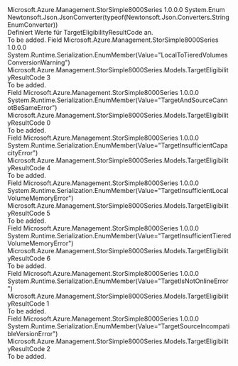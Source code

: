 <Type Name="TargetEligibilityResultCode" FullName="Microsoft.Azure.Management.StorSimple8000Series.Models.TargetEligibilityResultCode">
  <TypeSignature Language="C#" Value="public enum TargetEligibilityResultCode" />
  <TypeSignature Language="ILAsm" Value=".class public auto ansi sealed TargetEligibilityResultCode extends System.Enum" />
  <TypeSignature Language="DocId" Value="T:Microsoft.Azure.Management.StorSimple8000Series.Models.TargetEligibilityResultCode" />
  <TypeSignature Language="VB.NET" Value="Public Enum TargetEligibilityResultCode" />
  <TypeSignature Language="F#" Value="type TargetEligibilityResultCode = " />
  <AssemblyInfo>
    <AssemblyName>Microsoft.Azure.Management.StorSimple8000Series</AssemblyName>
    <AssemblyVersion>1.0.0.0</AssemblyVersion>
  </AssemblyInfo>
  <Base>
    <BaseTypeName>System.Enum</BaseTypeName>
  </Base>
  <Attributes>
    <Attribute>
      <AttributeName>Newtonsoft.Json.JsonConverter(typeof(Newtonsoft.Json.Converters.StringEnumConverter))</AttributeName>
    </Attribute>
  </Attributes>
  <Docs>
    <summary>
            Definiert Werte für TargetEligibilityResultCode an.
            </summary>
    <remarks>To be added.</remarks>
  </Docs>
  <Members>
    <Member MemberName="LocalToTieredVolumesConversionWarning">
      <MemberSignature Language="C#" Value="LocalToTieredVolumesConversionWarning" />
      <MemberSignature Language="ILAsm" Value=".field public static literal valuetype Microsoft.Azure.Management.StorSimple8000Series.Models.TargetEligibilityResultCode LocalToTieredVolumesConversionWarning = int32(3)" />
      <MemberSignature Language="DocId" Value="F:Microsoft.Azure.Management.StorSimple8000Series.Models.TargetEligibilityResultCode.LocalToTieredVolumesConversionWarning" />
      <MemberSignature Language="VB.NET" Value="LocalToTieredVolumesConversionWarning" />
      <MemberSignature Language="F#" Value="LocalToTieredVolumesConversionWarning = 3" Usage="Microsoft.Azure.Management.StorSimple8000Series.Models.TargetEligibilityResultCode.LocalToTieredVolumesConversionWarning" />
      <MemberType>Field</MemberType>
      <AssemblyInfo>
        <AssemblyName>Microsoft.Azure.Management.StorSimple8000Series</AssemblyName>
        <AssemblyVersion>1.0.0.0</AssemblyVersion>
      </AssemblyInfo>
      <Attributes>
        <Attribute>
          <AttributeName>System.Runtime.Serialization.EnumMember(Value="LocalToTieredVolumesConversionWarning")</AttributeName>
        </Attribute>
      </Attributes>
      <ReturnValue>
        <ReturnType>Microsoft.Azure.Management.StorSimple8000Series.Models.TargetEligibilityResultCode</ReturnType>
      </ReturnValue>
      <MemberValue>3</MemberValue>
      <Docs>
        <summary>To be added.</summary>
      </Docs>
    </Member>
    <Member MemberName="TargetAndSourceCannotBeSameError">
      <MemberSignature Language="C#" Value="TargetAndSourceCannotBeSameError" />
      <MemberSignature Language="ILAsm" Value=".field public static literal valuetype Microsoft.Azure.Management.StorSimple8000Series.Models.TargetEligibilityResultCode TargetAndSourceCannotBeSameError = int32(0)" />
      <MemberSignature Language="DocId" Value="F:Microsoft.Azure.Management.StorSimple8000Series.Models.TargetEligibilityResultCode.TargetAndSourceCannotBeSameError" />
      <MemberSignature Language="VB.NET" Value="TargetAndSourceCannotBeSameError" />
      <MemberSignature Language="F#" Value="TargetAndSourceCannotBeSameError = 0" Usage="Microsoft.Azure.Management.StorSimple8000Series.Models.TargetEligibilityResultCode.TargetAndSourceCannotBeSameError" />
      <MemberType>Field</MemberType>
      <AssemblyInfo>
        <AssemblyName>Microsoft.Azure.Management.StorSimple8000Series</AssemblyName>
        <AssemblyVersion>1.0.0.0</AssemblyVersion>
      </AssemblyInfo>
      <Attributes>
        <Attribute>
          <AttributeName>System.Runtime.Serialization.EnumMember(Value="TargetAndSourceCannotBeSameError")</AttributeName>
        </Attribute>
      </Attributes>
      <ReturnValue>
        <ReturnType>Microsoft.Azure.Management.StorSimple8000Series.Models.TargetEligibilityResultCode</ReturnType>
      </ReturnValue>
      <MemberValue>0</MemberValue>
      <Docs>
        <summary>To be added.</summary>
      </Docs>
    </Member>
    <Member MemberName="TargetInsufficientCapacityError">
      <MemberSignature Language="C#" Value="TargetInsufficientCapacityError" />
      <MemberSignature Language="ILAsm" Value=".field public static literal valuetype Microsoft.Azure.Management.StorSimple8000Series.Models.TargetEligibilityResultCode TargetInsufficientCapacityError = int32(4)" />
      <MemberSignature Language="DocId" Value="F:Microsoft.Azure.Management.StorSimple8000Series.Models.TargetEligibilityResultCode.TargetInsufficientCapacityError" />
      <MemberSignature Language="VB.NET" Value="TargetInsufficientCapacityError" />
      <MemberSignature Language="F#" Value="TargetInsufficientCapacityError = 4" Usage="Microsoft.Azure.Management.StorSimple8000Series.Models.TargetEligibilityResultCode.TargetInsufficientCapacityError" />
      <MemberType>Field</MemberType>
      <AssemblyInfo>
        <AssemblyName>Microsoft.Azure.Management.StorSimple8000Series</AssemblyName>
        <AssemblyVersion>1.0.0.0</AssemblyVersion>
      </AssemblyInfo>
      <Attributes>
        <Attribute>
          <AttributeName>System.Runtime.Serialization.EnumMember(Value="TargetInsufficientCapacityError")</AttributeName>
        </Attribute>
      </Attributes>
      <ReturnValue>
        <ReturnType>Microsoft.Azure.Management.StorSimple8000Series.Models.TargetEligibilityResultCode</ReturnType>
      </ReturnValue>
      <MemberValue>4</MemberValue>
      <Docs>
        <summary>To be added.</summary>
      </Docs>
    </Member>
    <Member MemberName="TargetInsufficientLocalVolumeMemoryError">
      <MemberSignature Language="C#" Value="TargetInsufficientLocalVolumeMemoryError" />
      <MemberSignature Language="ILAsm" Value=".field public static literal valuetype Microsoft.Azure.Management.StorSimple8000Series.Models.TargetEligibilityResultCode TargetInsufficientLocalVolumeMemoryError = int32(5)" />
      <MemberSignature Language="DocId" Value="F:Microsoft.Azure.Management.StorSimple8000Series.Models.TargetEligibilityResultCode.TargetInsufficientLocalVolumeMemoryError" />
      <MemberSignature Language="VB.NET" Value="TargetInsufficientLocalVolumeMemoryError" />
      <MemberSignature Language="F#" Value="TargetInsufficientLocalVolumeMemoryError = 5" Usage="Microsoft.Azure.Management.StorSimple8000Series.Models.TargetEligibilityResultCode.TargetInsufficientLocalVolumeMemoryError" />
      <MemberType>Field</MemberType>
      <AssemblyInfo>
        <AssemblyName>Microsoft.Azure.Management.StorSimple8000Series</AssemblyName>
        <AssemblyVersion>1.0.0.0</AssemblyVersion>
      </AssemblyInfo>
      <Attributes>
        <Attribute>
          <AttributeName>System.Runtime.Serialization.EnumMember(Value="TargetInsufficientLocalVolumeMemoryError")</AttributeName>
        </Attribute>
      </Attributes>
      <ReturnValue>
        <ReturnType>Microsoft.Azure.Management.StorSimple8000Series.Models.TargetEligibilityResultCode</ReturnType>
      </ReturnValue>
      <MemberValue>5</MemberValue>
      <Docs>
        <summary>To be added.</summary>
      </Docs>
    </Member>
    <Member MemberName="TargetInsufficientTieredVolumeMemoryError">
      <MemberSignature Language="C#" Value="TargetInsufficientTieredVolumeMemoryError" />
      <MemberSignature Language="ILAsm" Value=".field public static literal valuetype Microsoft.Azure.Management.StorSimple8000Series.Models.TargetEligibilityResultCode TargetInsufficientTieredVolumeMemoryError = int32(6)" />
      <MemberSignature Language="DocId" Value="F:Microsoft.Azure.Management.StorSimple8000Series.Models.TargetEligibilityResultCode.TargetInsufficientTieredVolumeMemoryError" />
      <MemberSignature Language="VB.NET" Value="TargetInsufficientTieredVolumeMemoryError" />
      <MemberSignature Language="F#" Value="TargetInsufficientTieredVolumeMemoryError = 6" Usage="Microsoft.Azure.Management.StorSimple8000Series.Models.TargetEligibilityResultCode.TargetInsufficientTieredVolumeMemoryError" />
      <MemberType>Field</MemberType>
      <AssemblyInfo>
        <AssemblyName>Microsoft.Azure.Management.StorSimple8000Series</AssemblyName>
        <AssemblyVersion>1.0.0.0</AssemblyVersion>
      </AssemblyInfo>
      <Attributes>
        <Attribute>
          <AttributeName>System.Runtime.Serialization.EnumMember(Value="TargetInsufficientTieredVolumeMemoryError")</AttributeName>
        </Attribute>
      </Attributes>
      <ReturnValue>
        <ReturnType>Microsoft.Azure.Management.StorSimple8000Series.Models.TargetEligibilityResultCode</ReturnType>
      </ReturnValue>
      <MemberValue>6</MemberValue>
      <Docs>
        <summary>To be added.</summary>
      </Docs>
    </Member>
    <Member MemberName="TargetIsNotOnlineError">
      <MemberSignature Language="C#" Value="TargetIsNotOnlineError" />
      <MemberSignature Language="ILAsm" Value=".field public static literal valuetype Microsoft.Azure.Management.StorSimple8000Series.Models.TargetEligibilityResultCode TargetIsNotOnlineError = int32(1)" />
      <MemberSignature Language="DocId" Value="F:Microsoft.Azure.Management.StorSimple8000Series.Models.TargetEligibilityResultCode.TargetIsNotOnlineError" />
      <MemberSignature Language="VB.NET" Value="TargetIsNotOnlineError" />
      <MemberSignature Language="F#" Value="TargetIsNotOnlineError = 1" Usage="Microsoft.Azure.Management.StorSimple8000Series.Models.TargetEligibilityResultCode.TargetIsNotOnlineError" />
      <MemberType>Field</MemberType>
      <AssemblyInfo>
        <AssemblyName>Microsoft.Azure.Management.StorSimple8000Series</AssemblyName>
        <AssemblyVersion>1.0.0.0</AssemblyVersion>
      </AssemblyInfo>
      <Attributes>
        <Attribute>
          <AttributeName>System.Runtime.Serialization.EnumMember(Value="TargetIsNotOnlineError")</AttributeName>
        </Attribute>
      </Attributes>
      <ReturnValue>
        <ReturnType>Microsoft.Azure.Management.StorSimple8000Series.Models.TargetEligibilityResultCode</ReturnType>
      </ReturnValue>
      <MemberValue>1</MemberValue>
      <Docs>
        <summary>To be added.</summary>
      </Docs>
    </Member>
    <Member MemberName="TargetSourceIncompatibleVersionError">
      <MemberSignature Language="C#" Value="TargetSourceIncompatibleVersionError" />
      <MemberSignature Language="ILAsm" Value=".field public static literal valuetype Microsoft.Azure.Management.StorSimple8000Series.Models.TargetEligibilityResultCode TargetSourceIncompatibleVersionError = int32(2)" />
      <MemberSignature Language="DocId" Value="F:Microsoft.Azure.Management.StorSimple8000Series.Models.TargetEligibilityResultCode.TargetSourceIncompatibleVersionError" />
      <MemberSignature Language="VB.NET" Value="TargetSourceIncompatibleVersionError" />
      <MemberSignature Language="F#" Value="TargetSourceIncompatibleVersionError = 2" Usage="Microsoft.Azure.Management.StorSimple8000Series.Models.TargetEligibilityResultCode.TargetSourceIncompatibleVersionError" />
      <MemberType>Field</MemberType>
      <AssemblyInfo>
        <AssemblyName>Microsoft.Azure.Management.StorSimple8000Series</AssemblyName>
        <AssemblyVersion>1.0.0.0</AssemblyVersion>
      </AssemblyInfo>
      <Attributes>
        <Attribute>
          <AttributeName>System.Runtime.Serialization.EnumMember(Value="TargetSourceIncompatibleVersionError")</AttributeName>
        </Attribute>
      </Attributes>
      <ReturnValue>
        <ReturnType>Microsoft.Azure.Management.StorSimple8000Series.Models.TargetEligibilityResultCode</ReturnType>
      </ReturnValue>
      <MemberValue>2</MemberValue>
      <Docs>
        <summary>To be added.</summary>
      </Docs>
    </Member>
  </Members>
</Type>